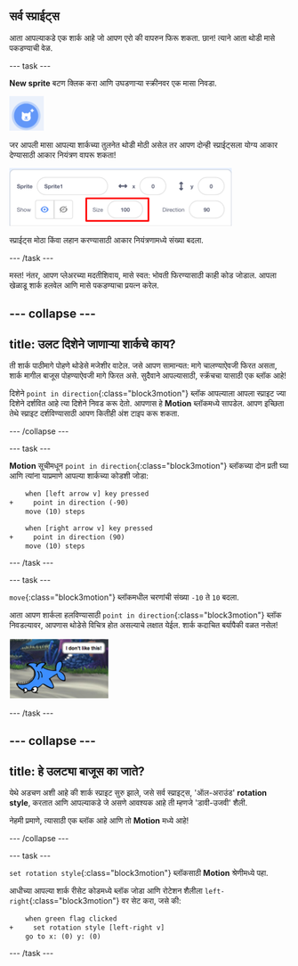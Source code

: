 ## सर्व स्प्राईट्स

आता आपल्याकडे एक शार्क आहे जो आपण एरो की वापरुन फिरू शकता. छान! त्याने आता थोडी मासे पकडण्याची वेळ.

\--- task \---

**New sprite** बटण क्लिक करा आणि उघडणार्‍या स्क्रीनवर एक मासा निवडा.

![The New sprite button](images/spritesNewFromLibrary.png)

जर आपली मासा आपल्या शार्कच्या तुलनेत थोडी मोठी असेल तर आपण दोन्ही स्प्राईट्सला योग्य आकार देण्यासाठी आकार नियंत्रण वापरू शकता!

![Sprite size control](images/sprites2.png)

स्प्राईट्स मोठा किंवा लहान करण्यासाठी आकार नियंत्रणामध्ये संख्या बदला.

\--- /task \---

मस्त! नंतर, आपण प्लेअरच्या मदतीशिवाय, मासे स्वत: भोवती फिरण्यासाठी काही कोड जोडाल. आपला खेळाडू शार्क हलवेल आणि मासे पकडण्याचा प्रयत्न करेल.

## \--- collapse \---

## title: उलट दिशेने जाणाऱ्या शार्कचे काय?

ती शार्क पाठीमागे पोहणे थोडेसे मजेशीर वाटेल. जसे आपण सामान्यत: मागे चालण्याऐवजी फिरत असता, शार्क मागील बाजूस पोहण्याऐवजी मागे फिरत असे. सुदैवाने आपल्यासाठी, स्क्रॅचचा यासाठी एक ब्लॉक आहे!

दिशेने `point in direction`{:class="block3motion"} ब्लॉक आपल्याला आपला स्प्राइट ज्या दिशेने दर्शवित आहे त्या दिशेने निवड करू देतो. आपणास हे **Motion** ब्लॉकमध्ये सापडेल. आपण इच्छिता तेथे स्प्राइट दर्शविण्यासाठी आपण कितीही अंश टाइप करू शकता.

\--- /collapse \---

\--- task \---

**Motion** सूचीमधून `point in direction`{:class="block3motion"} ब्लॉकच्या दोन प्रती घ्या आणि त्यांना याप्रमाणे आपल्या शार्कच्या कोडशी जोडा:

```blocks3
    when [left arrow v] key pressed
+     point in direction (-90)
    move (10) steps
```

```blocks3
    when [right arrow v] key pressed
+     point in direction (90)
    move (10) steps
```

\--- /task \---

\--- task \---

`move`{:class="block3motion"} ब्लॉकमधील चरणांची संख्या ` -10 ` ते ` 10 ` बदला.

आता आपण शार्कला हलविण्यासाठी `point in direction`{:class="block3motion"} ब्लॉक निवडल्यावर, आपणास थोडेसे विचित्र होत असल्याचे लक्षात येईल. शार्क कदाचित बर्यापैकी वळत नसेल!

![Upside down shark](images/spritesUpsideDown.png)

\--- /task \---

## \--- collapse \---

## title: हे उलट्या बाजूस का जाते?

येथे अडचण अशी आहे की शार्क स्प्राइट सुरु झाले, जसे सर्व स्प्राइट्स, 'ऑल-अराउंड' **rotation style**, करतात आणि आपल्याकडे जे असणे आवश्यक आहे ती म्हणजे 'डावी-उजवी' शैली.

नेहमी प्रमाणे, त्यासाठी एक ब्लॉक आहे आणि तो **Motion** मध्ये आहे!

\--- /collapse \---

\--- task \---

`set rotation style`{:class="block3motion"} ब्लॉकसाठी **Motion** श्रेणीमध्ये पहा.

आधीच्या आपल्या शार्क रीसेट कोडमध्ये ब्लॉक जोडा आणि रोटेशन शैलीला `left-right`{:class="block3motion"} वर सेट करा, जसे की:

```blocks3
    when green flag clicked
+     set rotation style [left-right v]
    go to x: (0) y: (0)
```

\--- /task \---